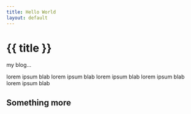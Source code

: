 ```yaml
---
title: Hello World
layout: default
---
```


# {{ title }}

my blog...

lorem ipsum blab
lorem ipsum blab
lorem ipsum blab
lorem ipsum blab
lorem ipsum blab

## Something more
